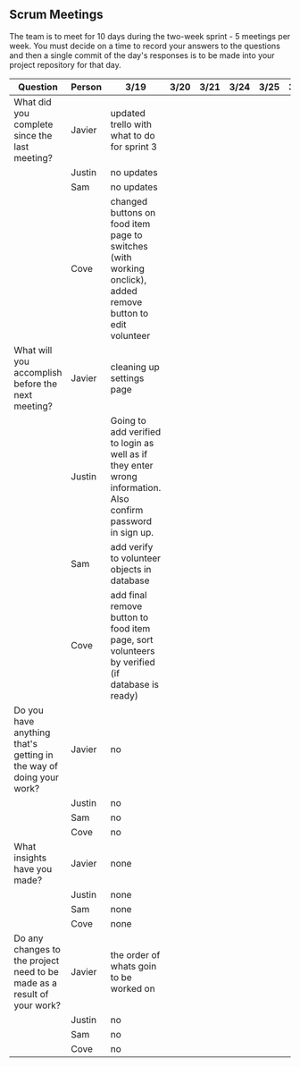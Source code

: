 ## Scrum Meetings
The team is to meet for 10 days during the two-week sprint - 5 meetings per week. You must decide on a time to record your answers to the questions and then a single commit of the day's responses is to be made into your project repository for that day.

Question    |          Person                                             | 3/19 | 3/20 | 3/21 | 3/24 | 3/25 | 3/26 | 3/27 | 3/28 | 3/29 | 3/30 |
------------|---------------------------------------------------------------------|-----|-----|-----|-----|-----|-----|-----|----|-----|-----|                                                              
| What did you complete since the last meeting? | Javier |updated trello with what to do for sprint 3
|            | Justin | no updates
|            | Sam | no updates 
|            | Cove | changed buttons on food item page to switches (with working onclick), added remove button to edit volunteer
| What will you accomplish before the next meeting? | Javier |cleaning up settings page
|            | Justin |Going to add verified to login as well as if they enter wrong information. Also confirm password in sign up.
|            | Sam | add verify to volunteer objects in database 
|            | Cove | add final remove button to food item page, sort volunteers by verified (if database is ready)
| Do you have anything that's getting in the way of doing your work? | Javier | no
|            | Justin | no
|            | Sam | no
|            | Cove | no
| What insights have you made? | Javier | none
|            | Justin | none
|            | Sam | none
|            | Cove | none
| Do any changes to the project need to be made as a result of your work? | Javier | the order of whats goin to be worked on
|            | Justin | no
|            | Sam | no 
|            | Cove | no
